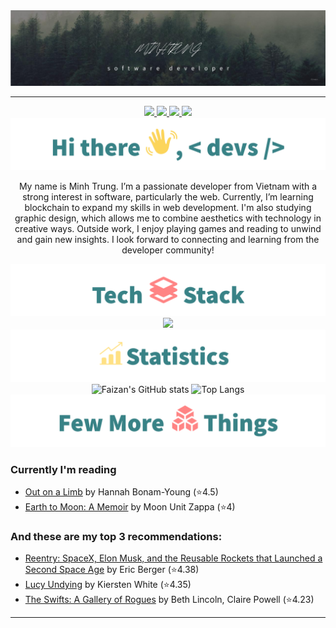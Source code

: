<div align="center">
<img src="Image/Hero_banner2.png">

<!-- uncomment to change banner
<img src="https://capsule-render.vercel.app/api?type=waving&&color=0:4CB8C4,100:3CD3AD&height=300&section=header&text=Muhammad%20Faizan&fontSize=90&fontColor=FCFFE7" />
-->

---

<!--Header: end-->

<!--Social Links Badges: start-->

<a href="https://github.com/chauminhtrung">
  <img src="https://img.shields.io/badge/GitHub-181717.svg?style=for-the-badge&logo=GitHub&logoColor=white">
</a>
<a href="https://www.linkedin.com/in/trung-minh-482a79335/">
  <img src="https://img.shields.io/badge/LinkedIn-0A66C2.svg?style=for-the-badge&logo=LinkedIn&logoColor=white">
</a>
<a href="https://www.instagram.com/c.mtrung/">
  <img src="https://img.shields.io/badge/Instagram-E4405F?style=for-the-badge&logo=instagram&logoColor=white">
</a>
<a href="https://www.goodreads.com/user/show/183246876-trung-minh">
  <img src="https://img.shields.io/badge/Goodreads-F3F1EA?style=for-the-badge&logo=goodreads&logoColor=372213">
</a>

<!--Social Links Badges: end-->

<!--About me: start-->
<img src="Image/hi_there.png">

<p>My name is Minh Trung. I’m a passionate developer from Vietnam with a strong interest in software, particularly the web. Currently, I’m learning blockchain to expand my skills in web development. I'm also studying graphic design, which allows me to combine aesthetics with technology in creative ways. Outside work, I enjoy playing games and reading to unwind and gain new insights. I look forward to connecting and learning from the developer community!</p>

<!--About me: end-->

<!--Tech stack: start-->

<img src="Image/tech_stack.png">

<img src="https://skillicons.dev/icons?i=java,python,html,css,js,mysql,sqlserver,git,github,firebase,vscode,idea,angular,spring,typescript,maven,docker,vite,react,vercel,bootstrap,eclipse,npm,nodejs" />

<!--Tech stack: end-->

<!--Statistics: start-->

<img src="Image/statistics.png">

  <img alt="Faizan's GitHub stats" width="406" src="https://github-readme-stats.vercel.app/api?username=chauminhtrung&custom_title=Github+Stats&bg_color=00000000&hide_border=true&show_icons=true&text_color=667799&title_color=388286&icon_color=388286">
  <img alt="Top Langs" width="350" src="https://github-readme-stats.vercel.app/api/top-langs/?username=chauminhtrung&layout=compact&hide_border=true&bg_color=00000000&text_color=667799&custom_title=Top+Languages&title_color=388286">

<!--Statistics: end-->

<!--More Details: start-->

<img src="Image/more_things.png">
</div>

### Currently I'm reading

<!-- CURRENT:START -->
- [Out on a Limb](https://www.goodreads.com/review/show/6966355831) by Hannah Bonam-Young  (⭐️4.5)
- [Earth to Moon: A Memoir](https://www.goodreads.com/review/show/6966360290) by Moon Unit Zappa (⭐️4)
<!-- CURRENT:END -->

### And these are my top 3 recommendations:

<!-- TOP-FIVE:START -->
- [Reentry: SpaceX, Elon Musk, and the Reusable Rockets that Launched a Second Space Age](https://www.goodreads.com/review/show/6966362811) by Eric Berger (⭐️4.38)
- [Lucy Undying]([https://www.goodreads.com/review/show/5163920324?utm_medium=api&utm_source=rss](https://www.goodreads.com/review/show/6966365110)) by Kiersten White (⭐️4.35)
- [The Swifts: A Gallery of Rogues](https://www.goodreads.com/review/show/6966367461) by Beth Lincoln, Claire Powell (⭐️4.23)

<!-- TOP-FIVE:END -->

<!--More Details: end-->

<!--Footer: start-->
<div align="center">

---
</div>
